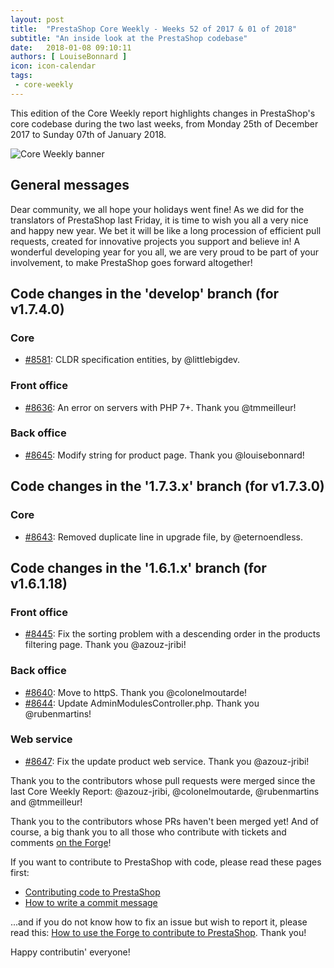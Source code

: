```yaml
---
layout: post
title:  "PrestaShop Core Weekly - Weeks 52 of 2017 & 01 of 2018"
subtitle: "An inside look at the PrestaShop codebase"
date:   2018-01-08 09:10:11
authors: [ LouiseBonnard ]
icon: icon-calendar
tags:
 - core-weekly
---
```


This edition of the Core Weekly report highlights changes in PrestaShop's core codebase during the two last weeks, from Monday 25th of December 2017 to Sunday 07th of January 2018.

![Core Weekly banner](/assets/images/2017/04/core_weekly_banner.jpg)


## General messages

Dear community, we all hope your holidays went fine! As we did for the translators of PrestaShop last Friday, it is time to wish you all a very nice and happy new year. We bet it will be like a long procession of efficient pull requests, created for innovative projects you support and believe in! A wonderful developing year for you all, we are very proud to be part of your involvement, to make PrestaShop goes forward altogether!  


## Code changes in the 'develop' branch (for v1.7.4.0)

### Core

* [#8581](https://github.com/PrestaShop/PrestaShop/pull/8581): CLDR specification entities, by @littlebigdev.


### Front office

* [#8636](https://github.com/PrestaShop/PrestaShop/pull/8636): An error on servers with PHP 7+. Thank you @tmmeilleur!


### Back office

* [#8645](https://github.com/PrestaShop/PrestaShop/pull/8645): Modify string for product page. Thank you @louisebonnard!


## Code changes in the '1.7.3.x' branch (for v1.7.3.0)

### Core

* [#8643](https://github.com/PrestaShop/PrestaShop/pull/8643): Removed duplicate line in upgrade file, by @eternoendless.


## Code changes in the '1.6.1.x' branch (for v1.6.1.18)

### Front office

* [#8445](https://github.com/PrestaShop/PrestaShop/pull/8445): Fix the sorting problem with a descending order in the products filtering page. Thank you @azouz-jribi!


### Back office

* [#8640](https://github.com/PrestaShop/PrestaShop/pull/8640): Move to httpS. Thank you @colonelmoutarde!
* [#8644](https://github.com/PrestaShop/PrestaShop/pull/8644): Update AdminModulesController.php. Thank you @rubenmartins!


### Web service

* [#8647](https://github.com/PrestaShop/PrestaShop/pull/8647): Fix the update product web service. Thank you @azouz-jribi!

Thank you to the contributors whose pull requests were merged since the last Core Weekly Report: @azouz-jribi, @colonelmoutarde, @rubenmartins and @tmmeilleur!

Thank you to the contributors whose PRs haven't been merged yet! And of course, a big thank you to all those who contribute with tickets and comments [on the Forge](http://forge.prestashop.com/)!

If you want to contribute to PrestaShop with code, please read these pages first:

 * [Contributing code to PrestaShop](http://doc.prestashop.com/display/PS16/Contributing+code+to+PrestaShop)
 * [How to write a commit message](http://doc.prestashop.com/display/PS16/How+to+write+a+commit+message)

...and if you do not know how to fix an issue but wish to report it, please read this: [How to use the Forge to contribute to PrestaShop](http://doc.prestashop.com/display/PS16/How+to+use+the+Forge+to+contribute+to+PrestaShop). Thank you!

Happy contributin' everyone!
